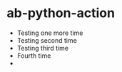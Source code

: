 # ab-python-action
- Testing one more time
- Testing second time
- Testing third time
- Fourth time
- 
